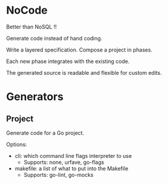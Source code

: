 # NoCode

Better than NoSQL !!

Generate code instead of hand coding.

Write a layered specification.  Compose a project in phases.

Each new phase integrates with the existing code.

The generated source is readable and flexible for custom edits.

# Generators

## Project

Generate code for a Go project.

Options:
 - cli:  which command line flags interpreter to use
   - Supports:  none, urfave, go-flags
 - makefile: a list of what to put into the Makefile
   - Supports:  go-lint, go-mocks